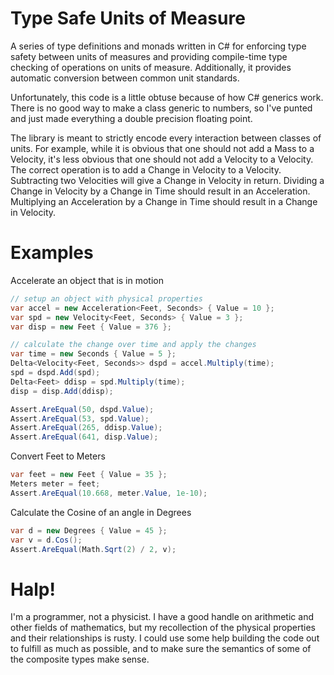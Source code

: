 Type Safe Units of Measure
==========================

A series of type definitions and monads written in C# for enforcing type
safety between units of measures and providing compile-time type checking
of operations on units of measure. Additionally, it provides automatic
conversion between common unit standards.

Unfortunately, this code is a little obtuse because of how C# generics
work. There is no good way to make a class generic to numbers, so I've
punted and just made everything a double precision floating point.

The library is meant to strictly encode every interaction between classes
of units. For example, while it is obvious that one should not add a
Mass to a Velocity, it's less obvious that one should not add a Velocity
to a Velocity. The correct operation is to add a Change in Velocity to a
Velocity. Subtracting two Velocities will give a Change in Velocity in
return. Dividing a Change in Velocity by a Change in Time should result
in an Acceleration. Multiplying an Acceleration by a Change in Time
should result in a Change in Velocity.

Examples
========
Accelerate an object that is in motion
```c#
// setup an object with physical properties
var accel = new Acceleration<Feet, Seconds> { Value = 10 };
var spd = new Velocity<Feet, Seconds> { Value = 3 };
var disp = new Feet { Value = 376 };

// calculate the change over time and apply the changes
var time = new Seconds { Value = 5 };
Delta<Velocity<Feet, Seconds>> dspd = accel.Multiply(time);
spd = dspd.Add(spd);
Delta<Feet> ddisp = spd.Multiply(time);
disp = disp.Add(ddisp);

Assert.AreEqual(50, dspd.Value);
Assert.AreEqual(53, spd.Value);
Assert.AreEqual(265, ddisp.Value);
Assert.AreEqual(641, disp.Value);
```

Convert Feet to Meters
```c#
var feet = new Feet { Value = 35 };
Meters meter = feet;
Assert.AreEqual(10.668, meter.Value, 1e-10);
```

Calculate the Cosine of an angle in Degrees
```c#
var d = new Degrees { Value = 45 };
var v = d.Cos();
Assert.AreEqual(Math.Sqrt(2) / 2, v);
```

Halp!
=====
I'm a programmer, not a physicist. I have a good handle on arithmetic
and other fields of mathematics, but my recollection of the physical
properties and their relationships is rusty. I could use some help building
the code out to fulfill as much as possible, and to make sure the semantics
of some of the composite types make sense.
